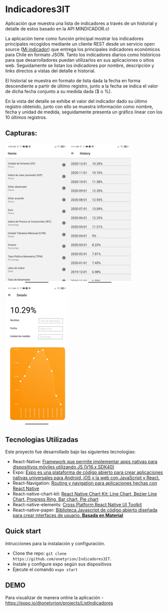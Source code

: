 # Indicadores3IT
Aplicación que muestra una lista de indicadores a través de un historial y detalle de estos basado en la API MINDICADOR.cl

La aplicación tiene como función principal mostrar los indicadores principales recogidos mediante un cliente REST desde un servicio open source ([Mi indicador](https://mindicador.cl))
que entrega los principales indicadores económicos para Chile en formato JSON. Tanto los indicadores diarios como históricos para que desarrolladores puedan utilizarlos en sus 
aplicaciones o sitios web. Seguidamente se listan los indicadores por nombre, descripción y links directos a vistas del detalle e historial.

El historial se muestra en formato de lista dada la fecha en forma descendiente a partir de último registro, junto a la fecha se indica el valor de dicha fecha 
conjunto a su medida dada ($ o %).

En la vista del detalle se exhibe el valor del indicador dado su último registro obtenido, junto con ello se muestra información como nombre, fecha y unidad de medida,
seguidamente presenta un gráfico linear con los 10 últimos registros.

## Capturas: 
<img src="https://github.com/onetyrion/Indicadores3IT/blob/main/assets/readmeFiles/Home.jpeg?raw=true" alt="HomeScreenshot" width="200"/><img src="https://github.com/onetyrion/Indicadores3IT/blob/main/assets/readmeFiles/History.jpeg?raw=true" alt="HistoryScreenshot" width="200"/><img src="https://github.com/onetyrion/Indicadores3IT/blob/main/assets/readmeFiles/Details.jpeg?raw=true" alt="DetailsScreenshot" width="200"/>

## Tecnologías Utilizadas
Este proyecto fue desarrollado bajo las siguientes tecnologías:
- React-Native: [ Framework que permite implementar apps nativas para dispositivos móviles utilizando JS (V16.x,SDK40)](https://reactnative.dev)
- Expo: [ Expo es una plataforma de código abierto para crear aplicaciones nativas universales para Android, iOS y la web con JavaScript y React.](https://expo.io)
- React-Navigation: [ Routing y navigation para aplicaciones hechas con React Native](https://reactnavigation.org)
- React-native-chart-kit: [React Native Chart Kit: Line Chart, Bezier Line Chart, Progress Ring, Bar chart, Pie chart](https://github.com/indiespirit/react-native-chart-kit)
- React-native-elements: [ Cross Platform React Native UI Toolkit](https://reactnativeelements.com)
- React-native-paper: [ Biblioteca Javascript de código abierto diseñada para crear interfaces de usuario. **Basada en Material**](https://reactnativepaper.com)

## Quick start
Intrucciones para la instalación y configuración.
- Clone the repo: `git clone https://github.com/onetyrion/Indicadores3IT`.
- Instale y configure expo según sus dispositivos
- Ejecute el comando `expo start`


## DEMO
Para visualizar de manera online la aplicación 
-https://expo.io/@onetyrion/projects/ListIndicadores
